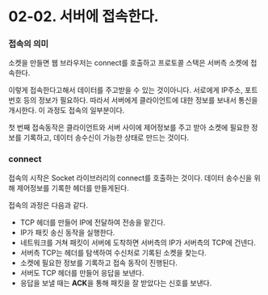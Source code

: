 # 02-02. 서버에 접속한다.



### 접속의 의미

소켓을 만들면 웹 브라우저는 connect를 호출하고 프로토콜 스택은 서버측 소켓에 접속한다.

이렇게 접속한다고해서 데이터를 주고받을 수 있는 것이아니다. 서로에게 IP주소, 포트 번호 등의 정보가 필요하다. 따라서 서버에게 클라이언트에 대한 정보를 보내서 통신을 개시한다. 이 과정도 접속의 일부분이다.

첫 번째 접속동작은 클라이언트와 서버 사이에 제어정보를 주고 받아 소켓에 필요한 정보를 기록하고, 데이터 송수신이 가능한 상태로 만드는 것이다.



### connect

접속의 시작은 Socket 라이브러리의 connect를 호출하는 것이다. 데이터 송수신을 위해 제어정보를 기록한 헤더를 만들게된다.

접속의 과정은 다음과 같다.

- TCP 헤더를 만들어 IP에 전달하여 전송을 맡긴다.
- IP가 패킷 송신 동작을 실행한다.
- 네트워크를 거쳐 패킷이 서버에 도착하면 서버측의 IP가 서버측의 TCP에 건넨다.
- 서버측 TCP는 헤더를 탐색하여 수신처로 기록된 소켓을 찾는다.
- 소켓에 필요한 정보를 기록하고 접속 동작이 진행된다.
- 서버도 TCP 헤더를 만들어 응답을 보낸다.
- 응답을 보낼 때는 **ACK**을 통해 패킷을 잘 받았다는 신호를 보낸다.